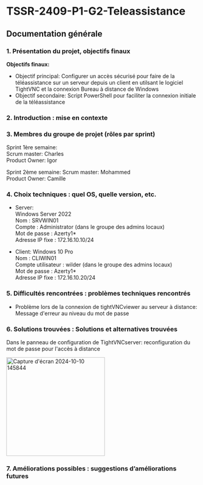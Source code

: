 # TSSR-2409-P1-G2-Teleassistance

## Documentation générale

### 1. Présentation du projet, objectifs finaux  

**Objectifs finaux:**
- Objectif principal: Configurer un accès sécurisé pour faire de la téléassistance sur un serveur depuis un client en utilsant le logiciel TightVNC et la connexion Bureau à distance de Windows  
- Objectif secondaire: Script PowerShell pour faciliter la connexion initiale de la téléassistance  

### 2. Introduction : mise en contexte




### 3. Membres du groupe de projet (rôles par sprint)

Sprint 1ère semaine:   
Scrum master: Charles  
Product Owner: Igor  

Sprint 2ème semaine:
Scrum master: Mohammed  
Product Owner: Camille  

  
### 4. Choix techniques : quel OS, quelle version, etc.

- Server:  
Windows Server 2022  
Nom : SRVWIN01  
Compte : Administrator (dans le groupe des admins locaux)  
Mot de passe : Azerty1*  
Adresse IP fixe : 172.16.10.10/24  

- Client: 
Windows 10 Pro  
Nom : CLIWIN01  
Compte utilisateur : wilder (dans le groupe des admins locaux)  
Mot de passe : Azerty1*  
Adresse IP fixe : 172.16.10.20/24  

### 5. Difficultés rencontrées : problèmes techniques rencontrés
- Problème lors de la connexion de tightVNCviewer au serveur à distance:  
Message d'erreur au niveau du mot de passe



### 6. Solutions trouvées : Solutions et alternatives trouvées
 Dans le panneau de configuration de TightVNCserver: reconfiguration du mot de passe pour l'accès à distance

<img width="259" alt="Capture d'écran 2024-10-10 145844" src="https://github.com/user-attachments/assets/cfdefe11-2eab-4bb6-a26c-3b3195bb4846">


### 7. Améliorations possibles : suggestions d’améliorations futures

